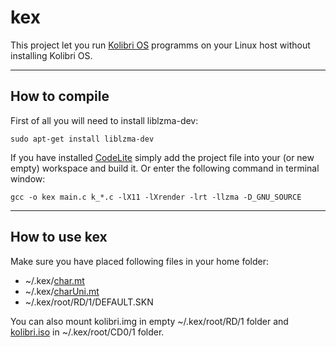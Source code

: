 # kex

This project let you run [Kolibri OS][1] programms on your Linux host without installing Kolibri OS.

----------
How to compile
----

First of all you will need to install liblzma-dev:

    sudo apt-get install liblzma-dev

If you have installed [CodeLite][2] simply add the project file into your (or new empty) workspace and build it. Or enter the following command in terminal window:

    gcc -o kex main.c k_*.c -lX11 -lXrender -lrt -llzma -D_GNU_SOURCE

----------
How to use kex
----

Make sure you have placed following files in your home folder:

 - ~/.kex/[char.mt][3]
 - ~/.kex/[charUni.mt][4]
 - ~/.kex/root/RD/1/DEFAULT.SKN

You can also mount kolibri.img in empty ~/.kex/root/RD/1 folder and [kolibri.iso][5] in ~/.kex/root/CD0/1 folder.

  [1]: http://www.kolibrios.org
  [2]: http://codelite.org
  [3]: http://websvn.kolibrios.org/dl.php?repname=Kolibri+OS&path=%2Fkernel%2Ftrunk%2Fgui%2Fchar.mt&rev=7211&peg=7211
  [4]: http://websvn.kolibrios.org/dl.php?repname=Kolibri+OS&path=%2Fkernel%2Ftrunk%2Fgui%2FcharUni.mt&rev=7211&peg=7211
  [5]: http://builds.kolibrios.org/rus/latest-iso.7z
